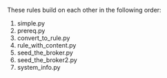 These rules build on each other in the following order:

1. simple.py
2. prereq.py
3. convert_to_rule.py
4. rule_with_content.py
5. seed_the_broker.py
6. seed_the_broker2.py
7. system_info.py
